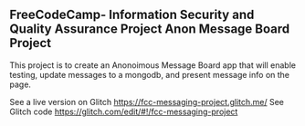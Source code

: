 **FreeCodeCamp**- Information Security and Quality Assurance Project Anon Message Board Project
------

This project is to create an Anonoimous Message Board app that will enable testing, update messages to a mongodb, and present message info on the page.

See a live version on Glitch https://fcc-messaging-project.glitch.me/
See Glitch code https://glitch.com/edit/#!/fcc-messaging-project